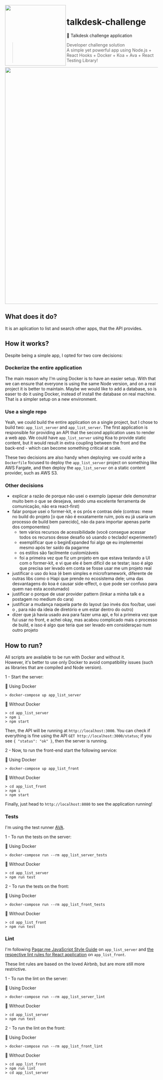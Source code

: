 <img src="http://www.chasetek.com/wp-content/uploads/2019/05/talkdesk.png" width="200px" height="200px" align="left"/>

# talkdesk-challenge
🛃 Talkdesk challenge application

> Developer challenge solution<br>
> A simple yet powerful app using Node.js + React Hooks + Docker + Koa + Ava + React Testing Library!

<p align="center">
  <img src="https://i.imgur.com/LCti9OM.png" width=780>
</p>

## What does it do?

It is an aplication to list and search other apps, that the API provides.

## How it works?

Despite being a simple app, I opted for two core decisions:

### Dockerize the entire application

The main reason why I'm using Docker is to have an easier setup. With that we can ensure that everyone is using the same Node version, and on a real project it is better to maintain. Maybe we would like to add a database, so is easer to do it using Docker, instead of install the database on real machine.<br>
That is a simpler setup on a new environment.

### Use a single repo

Yeah, we could build the entire application on a single project, but I chose to build two: `app_list_server` and `app_list_server`. The first application is responsible for providing an API that the second application uses to render a web app. We could have `app_list_server` using Koa to provide static content, but it would result in extra coupling between the front and the back-end - which can become something critical at scale.

These two decisions are also handy when deploying: we could write a `Dockerfile` focused to deploy the `app_list_server` project on something like AWS Fargate, and then deploy the `app_list_server` on a static content provider, such as AWS S3.

### Other decisions

- explicar a razão de porque não usei o exemplo (apesar dele demonstrar muito bem o que se desejava, sendo uma excelente ferramenta de comunicação, não era react-first)
- falar porque usei o former-kit, e os prós e contras dele (contras: mexe no build do projeto [o que não é exxatamente ruim, pois eu já usaria um processo de build bem parecido], não da para importar apenas parte dos componentes)
  - tem vários recursos de acessibilidade (você consegue acessar todos os recursos desse desafio só usando o teclado! experimente!)
  - exemplificar que o beginExpanded foi algo qe eu implementei mesmo após ter saído da pagarme
  - os estilos são facilmente customizáveis
  - foi a primeira vez que fiz um projeto em que estava testando a UI com o former-kit, e vi que ele é bem dificil de se testar; isso é algo que precisa ser levado em conta se fosse usar me um projeto real
- justificar o uso do koa (é bem simples e microframework, diferente de outras libs como o Hapi que prende no ecosistema dele; uma das desvantagens do koa é causar side-effect, o que pode ser confuso para quem nao esta acostumado)
- justificar o porque de usar provider pattern (linkar a minha talk e a postagem no medium do cara)
- justificar a mudança naquela parte do layout (ao invés dos foo/bar, usei o <Tag>, para não da ideia de diretório e um estar dentro do outro)
- dizer que já havia usado ava para fazer uma api, e foi a primeira vez que fui usar no front, e achei okay, mas acabou complicado mais o processo de build, e isso é algo que teria que ser levado em consideraçao num outro projeto

## How to run?

All scripts are available to be run with Docker and without it.<br>
However, it's better to use only Docker to avoid compatibility issues (such as libraries that are compiled and Node version).

1 - Start the server:

🐳 Using Docker
```
> docker-compose up app_list_server
```

📜 Without Docker
```
> cd app_list_server
> npm i
> npm start
```

Then, the API will be running at `http://localhost:3000`. You can check if everything is fine using the API `GET http://localhost:3000/status`; if you see `{ "status": "ok" }`, then the server is running.

2 - Now, to run the front-end start the following service:

🐳 Using Docker
```
> docker-compose up app_list_front
```

📜 Without Docker
```
> cd app_list_front
> npm i
> npm start
```

Finally, just head to `http://localhost:8080` to see the application running!

### Tests

I'm using the test runner [AVA](https://github.com/avajs/ava).

1 - To run the tests on the server:

🐳 Using Docker
```
> docker-compose run --rm app_list_server_tests
```

📜 Without Docker
```
> cd app_list_server
> npm run test
```

2 - To run the tests on the front:

🐳 Using Docker
```
> docker-compose run --rm app_list_front_tests
```

📜 Without Docker
```
> cd app_list_front
> npm run test
```

### Lint

I'm following [Pagar.me JavaScript Style Guide](https://github.com/pagarme/javascript-style-guide) on `app_list_server` and [the respective lint rules for React application](https://github.com/pagarme/react-style-guide) on `app_list_front`.

These lint rules are based on the loved Airbnb, but are more still more restrictive.

1 - To run the lint on the server:

🐳 Using Docker
```
> docker-compose run --rm app_list_server_lint
```

📜 Without Docker
```
> cd app_list_server
> npm run test
```

2 - To run the lint on the front:

🐳 Using Docker
```
> docker-compose run --rm app_list_front_lint
```

📜 Without Docker
```
> cd app_list_front
> npm run lint
> cd app_list_server
```
